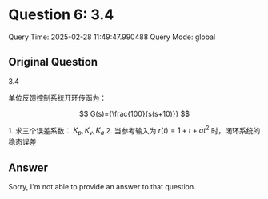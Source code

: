 # Question 6: 3.4

Query Time: 2025-02-28 11:49:47.990488
Query Mode: global

## Original Question
3.4  

单位反馈控制系统开环传函为：  

$$
G(s)={\frac{100}{s(s+10)}}
$$  

$1.$ 求三个误差系数： $K_{p},K_{v},K_{a}$ 2. 当参考输入为 $\textstyle r(t)=1+t+a t^{2}$ 时，闭环系统的稳态误差

## Answer
Sorry, I'm not able to provide an answer to that question.